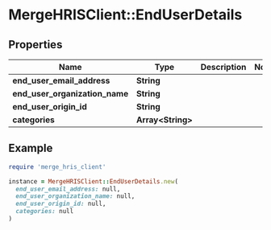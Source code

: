 # MergeHRISClient::EndUserDetails

## Properties

| Name | Type | Description | Notes |
| ---- | ---- | ----------- | ----- |
| **end_user_email_address** | **String** |  |  |
| **end_user_organization_name** | **String** |  |  |
| **end_user_origin_id** | **String** |  |  |
| **categories** | **Array&lt;String&gt;** |  |  |

## Example

```ruby
require 'merge_hris_client'

instance = MergeHRISClient::EndUserDetails.new(
  end_user_email_address: null,
  end_user_organization_name: null,
  end_user_origin_id: null,
  categories: null
)
```

